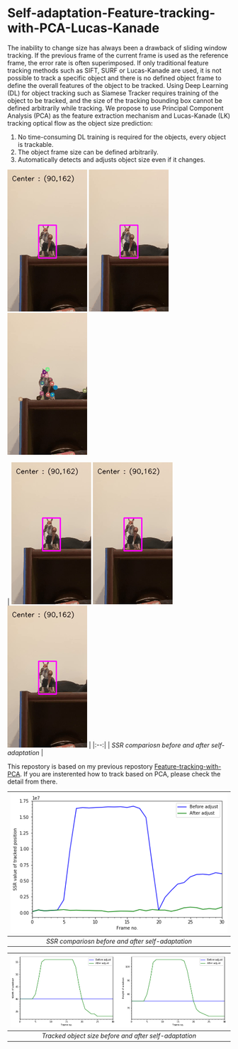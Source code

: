 # Self-adaptation-Feature-tracking-with-PCA-Lucas-Kanade
The inability to change size has always been a drawback of sliding window tracking. If the previous frame of the current frame is used as the reference frame, the error rate is often superimposed. If only traditional feature tracking methods such as SIFT, SURF or Lucas-Kanade are used, it is not possible to track a specific object and there is no defined object frame to define the overall features of the object to be tracked. Using Deep Learning (DL) for object tracking such as Siamese Tracker requires training of the object to be tracked, and the size of the tracking bounding box cannot be defined arbitrarily while tracking. We propose to use Principal Component Analysis (PCA) as the feature extraction mechanism and Lucas-Kanade (LK) tracking optical flow as the object size prediction: 

1. No time-consuming DL training is required for the objects, every object is trackable. 
2. The object frame size can be defined arbitrarily. 
3. Automatically detects and adjusts object size even if it changes.

![tracked_result_before_adjust](https://github.com/JacobChen1998/Self-adaptation-Feature-tracking-with-PCA-Lucas-Kanade/blob/main/tracked_result_before_adjust.gif)
![tracked_result_after_adjust](https://github.com/JacobChen1998/Self-adaptation-Feature-tracking-with-PCA-Lucas-Kanade/blob/main/tracked_result_after_adjust.gif)
![optical_flow_LK](https://github.com/JacobChen1998/Self-adaptation-Feature-tracking-with-PCA-Lucas-Kanade/blob/main/LK_result_kangaroo2_ref_firstframe.gif)

|
![ssr_comparison.png](https://github.com/JacobChen1998/Self-adaptation-Feature-tracking-with-PCA-Lucas-Kanade/blob/main/tracked_result_before_adjust.gif)
![ssr_comparison.png](https://github.com/JacobChen1998/Self-adaptation-Feature-tracking-with-PCA-Lucas-Kanade/blob/main/tracked_result_before_adjust.gif)
![ssr_comparison.png](https://github.com/JacobChen1998/Self-adaptation-Feature-tracking-with-PCA-Lucas-Kanade/blob/main/tracked_result_before_adjust.gif)
| 
|:--:| 
| *SSR compariosn before and after self-adaptation* |

This repostory is based on my previous repostory [Feature-tracking-with-PCA](https://github.com/JacobChen1998/Feature-tracking-with-PCA).
If you are insterented how to track based on PCA, please check the detail from there.

| ![ssr_comparison.png](https://github.com/JacobChen1998/Feature-tracking-with-PCA/blob/main/ssr_comparison.png) | 
|:--:| 
| *SSR compariosn before and after self-adaptation* |

| ![width_comparison.png](https://github.com/JacobChen1998/Feature-tracking-with-PCA/blob/main/width_comparison.png) | 
|:--:| 
| *Tracked object size before and after self-adaptation* |
